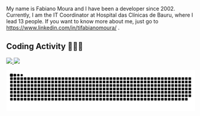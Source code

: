 My name is Fabiano Moura and I have been a developer since 2002.
Currently, I am the IT Coordinator at Hospital das Clínicas de Bauru, where I lead 13 people.
If you want to know more about me, just go to https://www.linkedin.com/in/tifabianomoura/ .

## Coding Activity 👩🏽‍💻
 <div>
  <a href="https://github.com/fabianomoura">
  <img height="180em" src="https://github-readme-stats.vercel.app/api?username=fabianomoura&show_icons=true&theme=dark&include_all_commits=true&count_private=true" />
  <img height="180em" src="https://github-readme-stats.vercel.app/api/top-langs/?username=fabianomoura&layout=compact&langs_count=7&theme=dark"/>
</div>

![Screenshot of a comment on a GitHub issue showing an image, added in the Markdown, of an Octocat smiling and raising a tentacle.](https://github.com/NICKINFORMATICARESERVA/cobra-do-grid/blob/main/cobra%20da%20grade%20de%20contribui%C3%A7%C3%A3o.svg)
